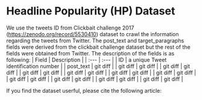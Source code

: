 # Headline Popularity (HP) Dataset
We use the tweets ID from Clickbait challenge 2017 (https://zenodo.org/record/5530410) dataset to crawl the information regarding the tweets from Twitter. 
The post_text and target_paragraphs fields were derived from the clickbait challenge dataset but the rest of the fields were obtained from Twitter. 
The description of the fields is as following:
| Field | Description |
| :---         | :---      |
| ID | a unique Tweet identification number     |
| post_text | git diff       | 
| git diff     | git diff       | 
| git diff     | git diff       | 
| git diff     | git diff       | 
| git diff     | git diff       | 
| git diff     | git diff       | 
| git diff     | git diff       | 
| git diff     | git diff       | 
| git diff     | git diff       | 
| git diff     | git diff       | 
| git diff     | git diff       | 



If you find the dataset userful, please cite the following article:

